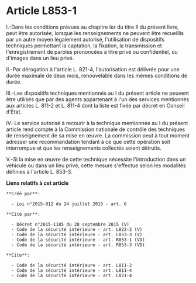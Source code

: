 # Article L853-1

I.-Dans les conditions prévues au chapitre Ier du titre II du présent livre, peut être autorisée, lorsque les renseignements
ne peuvent être recueillis par un autre moyen légalement autorisé, l'utilisation de dispositifs techniques permettant la
captation, la fixation, la transmission et l'enregistrement de paroles prononcées à titre privé ou confidentiel, ou d'images
dans un lieu privé. 

II.-Par dérogation à l'article L. 821-4, l'autorisation est délivrée pour une durée maximale de deux mois, renouvelable dans
les mêmes conditions de durée. 

III.-Les dispositifs techniques mentionnés au I du présent article ne peuvent être utilisés que par des agents appartenant à
l'un des services mentionnés aux articles L. 811-2 et L. 811-4 dont la liste est fixée par décret en Conseil d'Etat. 

IV.-Le service autorisé à recourir à la technique mentionnée au I du présent article rend compte à la Commission nationale de
contrôle des techniques de renseignement de sa mise en œuvre. La commission peut à tout moment adresser une recommandation
tendant à ce que cette opération soit interrompue et que les renseignements collectés soient détruits. 

V.-Si la mise en œuvre de cette technique nécessite l'introduction dans un véhicule ou dans un lieu privé, cette mesure
s'effectue selon les modalités définies à l'article L. 853-3.

**Liens relatifs à cet article**

	**Créé par**:

	  - Loi n°2015-912 du 24 juillet 2015 - art. 6

	**Cité par**:

	  - Décret n°2015-1185 du 28 septembre 2015 (V)
	  - Code de la sécurité intérieure - art. L822-2 (V)
	  - Code de la sécurité intérieure - art. L853-3 (V)
	  - Code de la sécurité intérieure - art. R853-1 (VD)
	  - Code de la sécurité intérieure - art. R853-3 (VD)

	**Cite**:

	  - Code de la sécurité intérieure - art. L811-2
	  - Code de la sécurité intérieure - art. L811-4
	  - Code de la sécurité intérieure - art. L821-4
